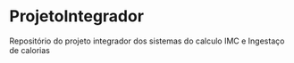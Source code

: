 # ProjetoIntegrador
Repositório do projeto integrador dos sistemas do calculo IMC e Ingestaço de calorias
